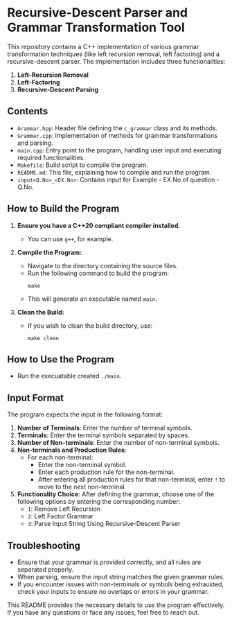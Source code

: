 # Recursive-Descent Parser and Grammar Transformation Tool

This repository contains a C++ implementation of various grammar transformation techniques (like left recursion removal, left factoring) and a recursive-descent parser. The implementation includes three functionalities:

1. **Left-Recursion Removal**
2. **Left-Factoring**
3. **Recursive-Descent Parsing**

## Contents
- `Grammar.hpp`: Header file defining the `c_grammar` class and its methods.
- `Grammar.cpp`: Implementation of methods for grammar transformations and parsing.
- `main.cpp`: Entry point to the program, handling user input and executing required functionalities.
- `Makefile`: Build script to compile the program.
- `README.md`: This file, explaining how to compile and run the program.
- `input<Q.No>_<EX.No>`: Contains input for Example - EX.No of question - Q.No.

## How to Build the Program

1. **Ensure you have a C++20 compliant compiler installed.**
   - You can use `g++`, for example.
   
2. **Compile the Program:**
   - Navigate to the directory containing the source files.
   - Run the following command to build the program:
     ```
     make
     ```
   - This will generate an executable named `main`.

3. **Clean the Build:**
   - If you wish to clean the build directory, use:
     ```
     make clean
     ```

## How to Use the Program
   - Run the execuatable created `./main`.

## Input Format

The program expects the input in the following format:

1. **Number of Terminals**: Enter the number of terminal symbols.
2. **Terminals**: Enter the terminal symbols separated by spaces.
3. **Number of Non-terminals**: Enter the number of non-terminal symbols.
4. **Non-terminals and Production Rules**:
   - For each non-terminal:
     - Enter the non-terminal symbol.
     - Enter each production rule for the non-terminal.
     - After entering all production rules for that non-terminal, enter `!` to move to the next non-terminal.
5. **Functionality Choice**: After defining the grammar, choose one of the following options by entering the corresponding number:
   - `1`: Remove Left Recursion
   - `2`: Left Factor Grammar
   - `3`: Parse Input String Using Recursive-Descent Parser

## Troubleshooting

- Ensure that your grammar is provided correctly, and all rules are separated properly.
- When parsing, ensure the input string matches the given grammar rules.
- If you encounter issues with non-terminals or symbols being exhausted, check your inputs to ensure no overlaps or errors in your grammar.

This README provides the necessary details to use the program effectively. If you have any questions or face any issues, feel free to reach out.

